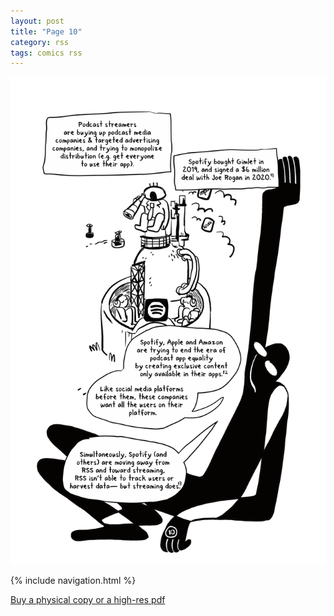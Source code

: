 ```yaml
---
layout: post
title: "Page 10"
category: rss
tags: comics rss
---
```


![Cover](/assets/riprss/11.png)

{% include navigation.html %}

[Buy a physical copy ](https://audmcname.bigcartel.com)[or a high-res pdf](https://audmcname.itch.io)
